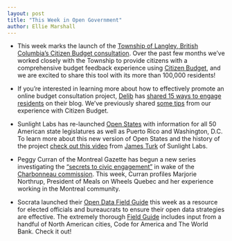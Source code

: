 ```yaml
---
layout: post
title: "This Week in Open Government"
author: Ellie Marshall
---
```

- This week marks the launch of the [Township of Langley, British Columbia’s Citizen Budget consultation](http://budgetfeedback.tol.ca). Over the past few months we’ve worked closely with the Township to provide citizens with a comprehensive budget feedback experience using [Citizen Budget](http://www.citizenbudget.com/), and we are excited to share this tool with its more than 100,000 residents!

- If you’re interested in learning more about how to effectively promote an online budget consultation project, [Delib](http://www.delib.net/) has [shared 15 ways to engage residents](http://www.budgetsimulator.com/blog/2013/02/04/how-to-promote-your-budget-simulator/) on their blog. We’ve previously shared [some tips](http://blog.opennorth.ca/2012/12/05/sharing-citizen-budget-outreach/) from our experience with Citizen Budget.

- Sunlight Labs has re-launched [Open States](http://www.openstates.org) with information for all 50 American state legislatures as well as Puerto Rico and Washington, D.C. To learn more about this new version of Open States and the history of the project [check out this video](http://www.youtube.com/watch?v=lHKbMg1tPsg) from [James Turk](http://sunlightfoundation.com/people/jturk/) of Sunlight Labs. 

- Peggy Curran of the Montreal Gazette has begun a new series investigating the [“secrets to civic engagement”](http://blogs.montrealgazette.com/2013/02/12/making-montreal-work-better-sharing-the-secrets-of-citizen-engagement/) in wake of the [Charbonneau commission](http://en.wikipedia.org/wiki/Charbonneau_commission). This week, Curran profiles Marjorie Northrup, President of Meals on Wheels Quebec and her experience working in the Montreal community.  

- Socrata launched their [Open Data Field Guide](http://www.socrata.com/blog/announcing-open-data-field-guide-a-playbook-for-success/) this week as a resource for elected officials and bureaucrats to ensure their open data strategies are effective. The extremely thorough [Field Guide](http://www.socrata.com/open-data-field-guide/) includes input from a handful of North American cities, Code for America and The World Bank. Check it out!